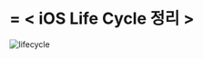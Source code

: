 =
< iOS Life Cycle 정리 >
=

![lifecycle](http://cfile26.uf.tistory.com/image/15620B3D4EDC536A0F73C9)
